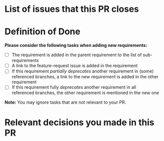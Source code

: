 # List of issues that this PR closes



# Definition of Done

**Please consider the following tasks when adding new requirements:**

- [ ] The requirement is added in the parent requirement to the list of sub-requirements
- [ ] A link to the feature-request issue is added in the requirement
- [ ] If this requirement *partially deprecates* another requirement in (some) referenced branches, a link to the new requirement is added in the other requirement
- [ ] If this requirement fully *deprecates* another requirement in all referenced branches, the other requirement is mentioned in the new one

**Note:** You may ignore tasks that are not relevant to your PR.

# Relevant decisions you made in this PR


